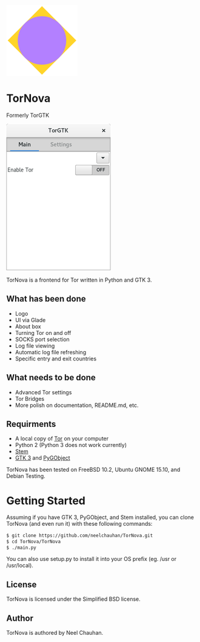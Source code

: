 ![TorNova Logo](artwork/logo.png)
# TorNova
Formerly TorGTK

![Screenshot](artwork/screenshot.png)

TorNova is a frontend for Tor written in Python and GTK 3. 

## What has been done
 * Logo
 * UI via Glade
 * About box
 * Turning Tor on and off
 * SOCKS port selection
 * Log file viewing
 * Automatic log file refreshing
 * Specific entry and exit countries

## What needs to be done
 * Advanced Tor settings
 * Tor Bridges
 * More polish on documentation, README.md, etc.

## Requirments
 * A local copy of [Tor](http://www.torproject.org/) on your computer
 * Python 2 (Python 3 does not work currently)
 * [Stem](https://stem.torproject.org/)
 * [GTK 3](http://www.gtk.org/) and [PyGObject](https://wiki.gnome.org/action/show/Projects/PyGObject?action=show&redirect=PyGObject)

TorNova has been tested on FreeBSD 10.2, Ubuntu GNOME 15.10, and Debian
Testing.

# Getting Started

Assuming if you have GTK 3, PyGObject, and Stem installed, you can clone 
TorNova (and even run it) with these following commands:

	$ git clone https://github.com/neelchauhan/TorNova.git
	$ cd TorNova/TorNova
	$ ./main.py

You can also use setup.py to install it into your OS prefix (eg. /usr or
/usr/local).

## License
TorNova is licensed under the Simplified BSD license.

## Author
TorNova is authored by Neel Chauhan.
